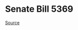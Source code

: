 # Senate Bill 5369

[Source](http://lawfilesext.leg.wa.gov/biennium/2021-22/Xml/Bills/Senate%20Bills/5369.xml)